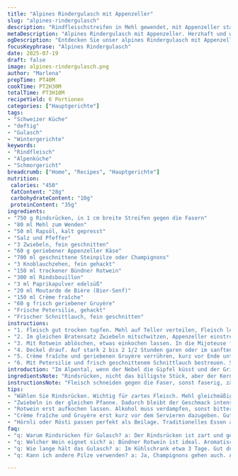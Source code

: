 ```yaml
---
title: "Alpines Rindergulasch mit Appenzeller"
slug: "alpines-rindergulasch"
description: "Rindfleischstreifen in Mehl gewendet, mit Appenzeller statt Butter für mehr Würze rundum angebraten. Zwiebeln, Steinpilze und Knoblauch bringen erdige Aromen. Rotwein aus dem Bündnerland zum Ablöschen, Rindsbouillon verleiht Tiefe. Paprika bleibt, Moutarde de Bière ersetzt Dijonsenf. Statt Naturjoghurt eine Mischung aus Crème fraîche und etwas frisch geriebenem Gruyère für fein-cremige Konsistenz. Langsam geschmort in der Mijoteuse, jedoch die Zeiten leicht angepasst: 2-2,5 Stunden auf hitzevoll, 4h 30 auf schonend. Frische Kräuter von der Alp zum Abschluss, Schnittlauch und Petersilie."
metaDescription: "Alpines Rindergulasch mit Appenzeller. Herzhaft und würzig, ein traditionelles Rezept aus der Schweizer Alpenküche."
ogDescription: "Entdecken Sie unser alpines Rindergulasch mit Appenzeller. Deftig, aromatisch und ideal für kalte Winterabende."
focusKeyphrase: "Alpines Rindergulasch"
date: 2025-07-19
draft: false
image: alpines-rindergulasch.png
author: "Marlena"
prepTime: PT40M
cookTime: PT2H30M
totalTime: PT3H10M
recipeYield: 6 Portionen
categories: ["Hauptgerichte"]
tags:
- "Schweizer Küche"
- "deftig"
- "Gulasch"
- "Wintergerichte"
keywords:
- "Rindfleisch"
- "Alpenküche"
- "Schmorgericht"
breadcrumb: ["Home", "Recipes", "Hauptgerichte"]
nutrition: 
 calories: "450"
 fatContent: "28g"
 carbohydrateContent: "10g"
 proteinContent: "35g"
ingredients:
- "750 g Rindsrücken, in 1 cm breite Streifen gegen die Fasern"
- "80 ml Mehl zum Wenden"
- "50 ml Rapsöl, kalt gepresst"
- "Salz und Pfeffer"
- "3 Zwiebeln, fein geschnitten"
- "60 g geriebener Appenzeller Käse"
- "700 ml geschnittene Steinpilze oder Champignons"
- "3 Knoblauchzehen, fein gehackt"
- "150 ml trockener Bündner Rotwein"
- "300 ml Rindsbouillon"
- "3 ml Paprikapulver edelsüß"
- "20 ml Moutarde de Bière (Bier-Senf)"
- "150 ml Crème fraîche"
- "60 g frisch geriebener Gruyère"
- "Frische Petersilie, gehackt"
- "Frischer Schnittlauch, fein geschnitten"
instructions:
- "1. Fleisch gut trocken tupfen. Mehl auf Teller verteilen, Fleisch leicht darin wenden, abklopfen. In einer Gußpfanne, Öl erhitzen, Portionen nacheinander bei starker Hitze scharf anbraten, salzen und pfeffern. In die Mijoteuse geben."
- "2. Im gleichen Bratensatz Zwiebeln mitschwitzen, Appenzeller einstreuen, kurz schmelzen lassen. Pilze und Knoblauch zugeben, 6 Minuten kräftig anbraten; salzen, pfeffern."
- "3. Mit Rotwein ablöschen, etwas einkochen lassen. In die Mijoteuse füllen. Bouillon, Paprika, Moutarde de Bière unterrühren."
- "4. Deckel drauf. Auf stark 2 bis 2 1/2 Stunden garen oder im sanften Modus 4 1/2 Stunden. Fleisch soll zart, aber nicht zerfallen sein."
- "5. Crème fraîche und geriebenen Gruyère verrühren, kurz vor Ende unter das Fleisch heben. Nicht kochen lassen. Abschmecken, nachwürzen."
- "6. Mit Petersilie und frisch geschnittenem Schnittlauch bestreuen. Servieren mit Bündner Hörnli oder Rösti."
introduction: "Im Alpental, wenn der Nebel die Gipfel küsst und der Grillrost erst später glüht, kommt etwas Deftiges auf den Tisch. Rindfleisch, saftig, kräftig – eine Liebeserklärung an die klassische Bergküche. Keine schnellen Pfannenrührer, sondern das langsame Schmoren mit Wurzeln in der Schweiz. Appenzeller darf rein, streicht sich fein-grillig ins Gericht. Und der Gruyère, frisch gerieben, gibt den letzten Schliff wie die Sonne auf der Alp. Die Mijoteuse, ein Helfer im Hintergrund – der Schweizer Freund für den kalten Winter. Kräuter aus dem eigenen Garten, nicht irgendein Plastikzeug, sondern echt frisch. So wird aus der einfachen Rindfleischpfanne ein Teller voller Heimatgefühl. Pilze, Knoblauch und etwas Rotwein stoppen die Kälte. Endlich den Löffel nehmen, das milde Feuer im Bauch. Von Hand geerntet, auf dem Holzfeuer geschmort und mit der Welt der Alpen verbunden."
ingredientsNote: "Rindsrücken, nicht das billigste Stück, aber der Kern. Mehl ist wichtig – damit der Saft bleibt, das Fleisch scharf angeröstet, an der Kruste geklebt. Appenzeller statt Butter, ein Unterschied wie Tag und Nacht. Pilze, in der Region wenn möglich Steinpilze oder kräftige Champignons. Bündner Rotwein gibt Charakter und Wärme. Moutarde de Bière sorgt für den typischen scharfen kleinen Knall statt der sanften Dijon-Note. Crème fraîche und Gruyère statt Joghurt – cremiger, würziger. Kräuter frisch von der Fensterbank, nicht aus dem Tiefkühler. Öl: kalt gepresst, weiss nicht nur gut, schützt auch die Vitalstoffe. Weniger Butter, mehr Aroma. So findet man in jeder Farbe und jedem Biss das echte Alpenleben, mit Respekt zur Tradition und trotzdem frei."
instructionsNote: "Fleisch schneiden gegen die Faser, sonst faserig, zäh. Mehl gut abklopfen, sonst klumpt es. Anbraten in Portionen, nicht zu viel auf einmal. Hitze hoch, sonst wirds nicht knusprig. Zwiebeln in der gleichen Pfanne, Appenzeller schmilzt und gibt Geschmack, nicht zu lange, sonst wird er trocken. Pilze mit Knoblauch gut anbraten, damit keine Pfütze entsteht. Ablöschen mit Rotwein: warten, bis Alkohol weg, sonst bitter. In die Mijoteuse, Deckel drauf. Kontrolle nach 2 Stunden – Fleisch testen, weich. Crème fraîche und Gruyère zuletzt unterheben, nicht mehr kochen, sonst gerinnt es. Abschmecken erst ganz zum Schluss. Frische Kräuter drauf, das gibt Frische und Farbe. Bundner Hörnli oder Rösti passen perfekt – Kartoffeln auf der Alp, nix Schnickschnack. Kein Aufheben um den Kochvorgang, einfach vertrauen. Durch Mijoteuse bleibt alles saftig, man muss nicht ständig rühren. So entsteht das Berggericht, das hält und wärmt."
tips:
- "Wählen Sie Rindsrücken. Wichtig für zartes Fleisch. Mehl gleichmäßig verteilen. Fleisch gut abklopfen. Sonst wird's klumpig. Anbraten in Portionen. Hitze hoch halten, damit es schön bräunt."
- "Zwiebeln in der gleichen Pfanne. Dadurch bleibt der Geschmack intensiv. Appenzeller einstreuen, schmelzen lassen. Achtung, nicht zu lange braten. Feuchtigkeit erhalten. Pilze gut anbraten, damit die Flüssigkeit reduziert wird."
- "Rotwein erst aufkochen lassen. Alkohol muss verdampfen, sonst bitterer Geschmack. Bündner Rotwein gibt besondere Tiefe. In die Mijoteuse gießen. Kontrolle nach 2 Stunden, sollte zart sein. Nicht zu früh herausnehmen."
- "Crème fraîche und Gruyère erst kurz vor dem Servieren dazugeben. Gut unterheben, aber nicht kochen. Sonst gerinnt die Mischung. Frische Kräuter. Schnittlauch und Petersilie nicht vergessen. Sie bringen Frische auf den Teller."
- "Hörnli oder Rösti passen perfekt als Beilage. Traditionelles Essen aus den Bergen, sättigend und wohlschmeckend. Ein Teller voller Heimatgefühl. Etwas Rotwein dazu – ein Genuss."
faq:
- "q: Warum Rindsrücken für Gulasch? a: Der Rindsrücken ist zart und geschmackvoll. Gute Textur beim Schmoren. Weniger zäh, mehr Saft."
- "q: Welcher Wein eignet sich? a: Bündner Rotwein ist ideal. Aromatisch und vollmundig. Alternativen wären andere trockene Rotweine."
- "q: Wie lange hält das Gulasch? a: Im Kühlschrank etwa 3 Tage. Gut durchziehen lassen, der Geschmack verbessert sich. Auch einfrieren möglich."
- "q: Kann ich andere Pilze verwenden? a: Ja, Champignons gehen auch. Aber Steinpilze haben mehr Aroma. Achten Sie auf Frische. Qualität zählt."

---
```

